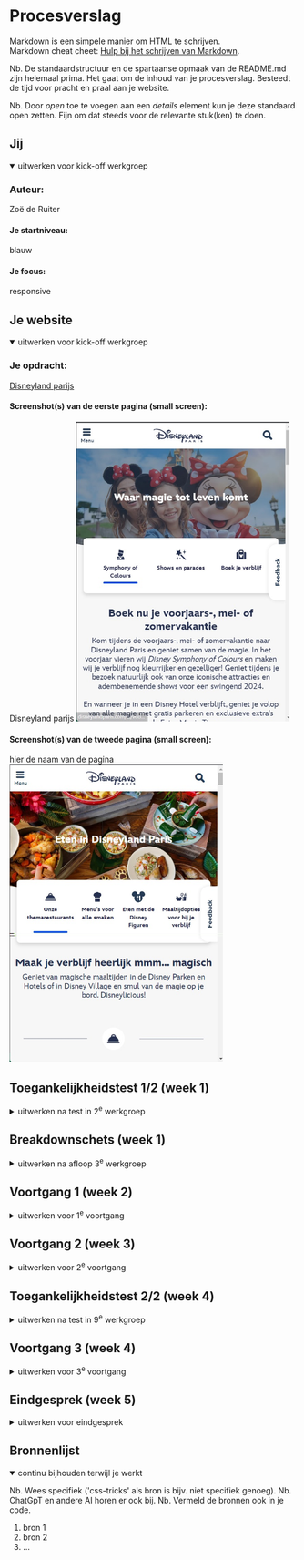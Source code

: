 # Procesverslag
Markdown is een simpele manier om HTML te schrijven.  
Markdown cheat cheet: [Hulp bij het schrijven van Markdown](https://github.com/adam-p/markdown-here/wiki/Markdown-Cheatsheet).

Nb. De standaardstructuur en de spartaanse opmaak van de README.md zijn helemaal prima. Het gaat om de inhoud van je procesverslag. Besteedt de tijd voor pracht en praal aan je website.

Nb. Door *open* toe te voegen aan een *details* element kun je deze standaard open zetten. Fijn om dat steeds voor de relevante stuk(ken) te doen.





## Jij

<details open>
  <summary>uitwerken voor kick-off werkgroep</summary>

  ### Auteur:
  Zoë de Ruiter

  #### Je startniveau:
  blauw

  #### Je focus:
  responsive
 
</details>





## Je website

<details open>
  <summary>uitwerken voor kick-off werkgroep</summary>

  ### Je opdracht:
  <a href="https://www.disneylandparis.com/nl-nl/voorjaar-en-lente/?ecid=SEM_IP_S_4469596408-c-98352319814-315237829-536337516453-Exact&gclsrc=aw.ds&&mkwid=J8vamOKm&gclid=CjwKCAiA9dGqBhAqEiwAmRpTCxU7LfGoCtl5_ReMsC8tNl-D3A0mpkN-tsGK7l_3xbDD83kV0nTl_xoCJ0IQAvD_BwE&pcrid=536337516453&pmt=e&pkw=disneyland+parijs">Disneyland parijs</a>

  #### Screenshot(s) van de eerste pagina (small screen): 
  Disneyland parijs
  <img src="readme-images/hoofdpagina.jpg" width="375px" alt="de hoofdpagina van de disneyland parijs site">

  #### Screenshot(s) van de tweede pagina (small screen):
  hier de naam van de pagina  
  <img src="readme-images/resaurantspagina.jpg" width="375px" alt="pagina met informatie over alle restaurants in Disney">
 
</details>



## Toegankelijkheidstest 1/2 (week 1)

<details>
  <summary>uitwerken na test in 2<sup>e</sup> werkgroep</summary>

  ### Bevindingen
  De screenreader deed het erg goed, hij pakte alles op en las de tekt goed voor.De gidsen die disney aanbied hebben zelf ook een screenreader dit kan wel vervelend zijn voor mensen die gebruik maken van een reader, want zo kunnen er twee door elkaar heen gaan lopen. om snel te vinden wat je zoekt is het wel wat lastiger, want je gaat bij elke pagina overal langs. Je kan wel er snel doorheen skippen als je bekent bent met de site of al snel hoort dat dit niet is wat je zoekt.

  Uit de checklist kwam eigenlijk dat het een vrij goede site is, totdat ik naar de code ging kijken. Alles is geschreven in Div's, dus qua code is het een hele slechte site.

</details>



## Breakdownschets (week 1)

<details>
  <summary>uitwerken na afloop 3<sup>e</sup> werkgroep</summary>

  ### de hele pagina: 
  <img src="readme-images/FED.jpg" width="375px" alt="breakdown van de hele pagina">

  ### dynamisch deel (bijv menu): 
  <img src="readme-images/schets2.jpg" width="375px" alt="breakdown van een dynamisch deel">

  ### wellicht nog een dynamisch deel (bijv filter): 
  <img src="readme-images/dummy-plaatje.jpg" width="375px" alt="breakdown van nog een dynamisch deel">

</details>





## Voortgang 1 (week 2)

<details>
  <summary>uitwerken voor 1<sup>e</sup> voortgang</summary>

  ### Stand van zaken
  Alle losse opdrachten gaan erg goed, stap voor stap aan het werk lukt een stuk beter dan in 1x een grote site namaken. Het is een beetje veel voor mijn gevoel. Hier helpen de breakdown schetsen wel bij gelukkig. Ik loop voor mijn gevoel wel een beetje achter met het namaken van de site, dus ik  ga hier van het weekend een inhaalslag mee maken. 


  ### Agenda voor meeting
  samen met je groepje opstellen

  | student 1      | student 2          | student 3    | student 4        | student 5
  | breakdownschets| wat kan je doen    | Vraag over   | button in een    | font face
  | nakijken       | inplaats van Div   | html/css     | button           |
  |                |                    | uitklap elle-|                  |
  |                |                    | menten       |                  |


  ### Verslag van meeting
  hier na afloop snel de uitkomsten van de meeting vastleggen

  - punt 1
  - punt 2
  - nog een punt
  - ...

</details>





## Voortgang 2 (week 3)

<details>
  <summary>uitwerken voor 2<sup>e</sup> voortgang</summary>

  ### Stand van zaken
  hier dit ging goed & dit was lastig (neem ook screenshots op van delen van je website en code)


  ### Agenda voor meeting
  samen met je groepje opstellen

  | student 1      | student 2          | student 3    | student 4        |
  | ---            | ---                | ---          | ---              |
  | dit bespreken  | en dit             | en ik dit    | en dan ik dat    |
  | en dat ook nog | dit als er tijd is | nog een punt | dit wil ik zeker |
  | ...            | ...                | ...          | ...              |


  ### Verslag van meeting
  hier na afloop snel de uitkomsten van de meeting vastleggen

  - punt 1
  - punt 2
  - nog een punt
- ...

</details>





## Toegankelijkheidstest 2/2 (week 4)

<details>
  <summary>uitwerken na test in 9<sup>e</sup> werkgroep</summary>

  ### Bevindingen
  Lijst met je bevindingen die in de test naar voren kwamen (geef ook aan wat er verbeterd is):

</details>





## Voortgang 3 (week 4)

<details>
  <summary>uitwerken voor 3<sup>e</sup> voortgang</summary>

  ### Stand van zaken
  hier dit ging goed & dit was lastig (neem ook screenshots op van delen van je website en code)


  ### Agenda voor meeting
  samen met je groepje opstellen

  | student 1      | student 2          | student 3    | student 4        |
  | ---            | ---                | ---          | ---              |
  | dit bespreken  | en dit             | en ik dit    | en dan ik dat    |
  | en dat ook nog | dit als er tijd is | nog een punt | dit wil ik zeker |
  | ...            | ...                | ...          | ...              |


  ### Verslag van meeting
  hier na afloop snel de uitkomsten van de meeting vastleggen

  - punt 1
  - punt 2
  - nog een punt
  - ...

</details>





## Eindgesprek (week 5)

<details>
  <summary>uitwerken voor eindgesprek</summary>

  ### Je uitkomst - karakteristiek screenshots:
  <img src="readme-images/dummy-plaatje.jpg" width="375px" alt="uitomst opdracht 1">


  ### Dit ging goed/Heb ik geleerd: 
  Korte omschrijving met plaatjes

  <img src="readme-images/dummy-plaatje.jpg" width="375px" alt="top">


  ### Dit was lastig/Is niet gelukt:
  Korte omschrijving met plaatjes

  <img src="readme-images/dummy-plaatje.jpg" width="375px" alt="bummer">
</details>





## Bronnenlijst

<details open>
  <summary>continu bijhouden terwijl je werkt</summary>

  Nb. Wees specifiek ('css-tricks' als bron is bijv. niet specifiek genoeg). 
  Nb. ChatGpT en andere AI horen er ook bij.
  Nb. Vermeld de bronnen ook in je code.

  1. bron 1
  2. bron 2
  3. ...

</details>